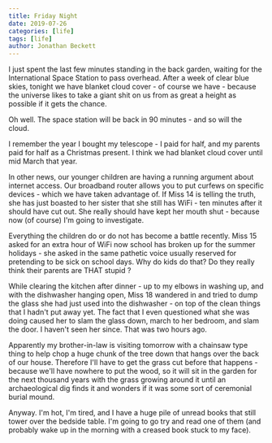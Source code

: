 ```yaml
---
title: Friday Night
date: 2019-07-26
categories: [life]
tags: [life]
author: Jonathan Beckett
---
```


I just spent the last few minutes standing in the back garden, waiting for the International Space Station to pass overhead. After a week of clear blue skies, tonight we have blanket cloud cover - of course we have - because the universe likes to take a giant shit on us from as great a height as possible if it gets the chance.

Oh well. The space station will be back in 90 minutes - and so will the cloud.

I remember the year I bought my telescope - I paid for half, and my parents paid for half as a Christmas present. I think we had blanket cloud cover until mid March that year.

In other news, our younger children are having a running argument about internet access. Our broadband router allows you to put curfews on specific devices - which we have taken advantage of. If Miss 14 is telling the truth, she has just boasted to her sister that she still has WiFi - ten minutes after it should have cut out. She really should have kept her mouth shut - because now (of course) I'm going to investigate.

Everything the children do or do not has become a battle recently. Miss 15 asked for an extra hour of WiFi now school has broken up for the summer holidays - she asked in the same pathetic voice usually reserved for pretending to be sick on school days. Why do kids do that? Do they really think their parents are THAT stupid ?

While clearing the kitchen after dinner - up to my elbows in washing up, and with the dishwasher hanging open, Miss 18 wandered in and tried to dump the glass she had just used into the dishwasher - on top of the clean things that I hadn't put away yet. The fact that I even questioned what she was doing caused her to slam the glass down, march to her bedroom, and slam the door. I haven't seen her since. That was two hours ago.

Apparently my brother-in-law is visiting tomorrow with a chainsaw type thing to help chop a huge chunk of the tree down that hangs over the back of our house. Therefore I'll have to get the grass cut before that happens - because we'll have nowhere to put the wood, so it will sit in the garden for the next thousand years with the grass growing around it until an archaeological dig finds it and wonders if it was some sort of ceremonial burial mound.

Anyway. I'm hot, I'm tired, and I have a huge pile of unread books that still tower over the bedside table. I'm going to go try and read one of them (and probably wake up in the morning with a creased book stuck to my face).